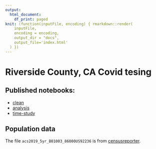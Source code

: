 ```yaml
---
output:
  html_document:
    df_print: paged
knit: (function(inputFile, encoding) { rmarkdown::render(
    inputFile,
    encoding = encoding,
    output_dir = "docs",
    output_file='index.html'
  ) })
---
```


# Riverside County, CA Covid tesing

## Published notebooks:

- [clean](https://utdata.github.io/chj-reuter-riverside/01-clean.html)
- [analysis](https://utdata.github.io/chj-reuter-riverside/02-analysis.html)
- [time-study](https://utdata.github.io/chj-reuter-riverside/02-time-study.html)


## Population data

The file `acs2019_5yr_B01003_86000US92236` is from [censusreporter](https://censusreporter.org/data/table/?table=B01003&geo_ids=05000US06065,860|05000US06065&primary_geo_id=05000US06065).


